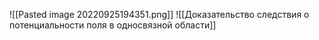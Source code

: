 ![[Pasted image 20220925194351.png]]
![[Доказательство следствия о потенциальности поля в односвязной области]]